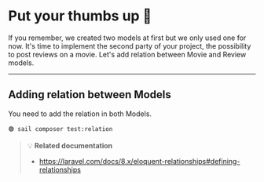 # Put your thumbs up 🎯

If you remember, we created two models at first but we only used one for now.
It's time to implement the second party of your project, the possibility to post reviews on a movie.
Let's add relation between Movie and Review models.

--------------------------------------------------------------------------------

## Adding relation between Models

You need to add the relation in both Models.

```
🟢 sail composer test:relation
```

> 💡 **Related documentation**
> - https://laravel.com/docs/8.x/eloquent-relationships#defining-relationships

